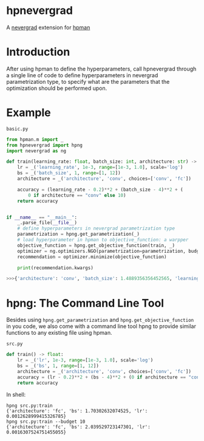 # hpnevergrad

A [nevergrad](https://github.com/facebookresearch/nevergrad/) extension for [hpman](https://github.com/megvii-research/hpman)

# Introduction
After using hpman to define the hyperparameters, call hpnevergrad through a single line of code to define hyperparameters in nevergrad parametrization type, to specify what are the parameters that the optimization should be performed upon.

# Example
`basic.py`
```python
from hpman.m import _
from hpnevergrad import hpng
import nevergrad as ng

def train(learning_rate: float, batch_size: int, architecture: str) -> float:
    lr = _('learning_rate', 1e-3, range=[1e-3, 1.0], scale='log')
    bs = _('batch_size', 1, range=[1, 12])
    architecture = _('architecture', 'conv', choices=['conv', 'fc'])

    accuracy = (learning_rate - 0.2)**2 + (batch_size - 4)**2 + (
        0 if architecture == "conv" else 10)
    return accuracy


if __name__ == "__main__":
    _.parse_file(__file__)
    # define hyperparameters in nevergrad parametrization type
    parametrization = hpng.get_parametrization(_)
    # load hyperparameter in hpman to objective_function: a warpper
    objective_function = hpng.get_objective_function(train, _)
    optimizer = ng.optimizers.NGO(parametrization=parametrization, budget=100)
    recommendation = optimizer.minimize(objective_function)

    print(recommendation.kwargs)

>>>{'architecture': 'conv', 'batch_size': 1.4889356356452565, 'learning_rate': 0.0016799143450021905}
```

# hpng: The Command Line Tool

Besides using  `hpng.get_parametrization` and `hpng.get_objective_function` in you code, we also come with a command line tool hpng to provide similar functions to any existing file using hpman.

`src.py`
```python
def train() -> float:
    lr = _('lr', 1e-3, range=[1e-3, 1.0], scale='log')
    bs = _('bs', 1, range=[1, 12])
    architecture = _('architecture', 'conv', choices=['conv', 'fc'])
    accuracy = (lr - 0.2)**2 + (bs - 4)**2 + (0 if architecture == "conv" else 10)
    return accuracy
```

In shell:
```shell
hpng src.py:train
{'architecture': 'fc', 'bs': 1.70302632074525, 'lr': 0.0012628999415326785}
hpng src.py:train --budget 10
{'architecture': 'fc', 'bs': 2.039529723147301, 'lr': 0.0016307524751455055}
```


